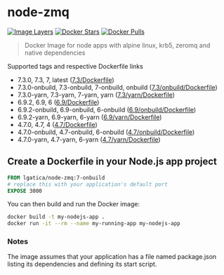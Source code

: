 # node-zmq

[![Image Layers](https://images.microbadger.com/badges/image/lgatica/node-zmq.svg)](http://microbadger.com/images/lgatica/node-zmq)
[![Docker Stars](https://img.shields.io/docker/stars/lgatica/node-zmq.svg)](https://hub.docker.com/r/lgatica/node-zmq/)
[![Docker Pulls](https://img.shields.io/docker/pulls/lgatica/node-zmq.svg)](https://hub.docker.com/r/lgatica/node-zmq/)

> Docker Image for node apps with alpine linux, krb5, zeromq and native dependencies

Supported tags and respective Dockerfile links

- 7.3.0, 7.3, 7, latest ([7.3/Dockerfile](https://github.com/lgaticaq/node-zmq/blob/master/7.3.0/Dockerfile))
- 7.3.0-onbuild, 7.3-onbuild, 7-onbuild, onbuild ([7.3/onbuild/Dockerfile](https://github.com/lgaticaq/node-zmq/blob/master/7.3.0/onbuild/Dockerfile))
- 7.3.0-yarn, 7.3-yarn, 7-yarn, yarn ([7.3/yarn/Dockerfile](https://github.com/lgaticaq/node-zmq/blob/master/7.3.0/yarn/Dockerfile))
- 6.9.2, 6.9, 6 ([6.9/Dockerfile](https://github.com/lgaticaq/node-zmq/blob/master/6.9.2/Dockerfile))
- 6.9.2-onbuild, 6.9-onbuild, 6-onbuild ([6.9/onbuild/Dockerfile](https://github.com/lgaticaq/node-zmq/blob/master/6.9.2/onbuild/Dockerfile))
- 6.9.2-yarn, 6.9-yarn, 6-yarn ([6.9/yarn/Dockerfile](https://github.com/lgaticaq/node-zmq/blob/master/6.9.2/yarn/Dockerfile))
- 4.7.0, 4.7, 4 ([4.7/Dockerfile](https://github.com/lgaticaq/node-zmq/blob/master/4.7.0/Dockerfile))
- 4.7.0-onbuild, 4.7-onbuild, 6-onbuild ([4.7/onbuild/Dockerfile](https://github.com/lgaticaq/node-zmq/blob/master/4.7.0/onbuild/Dockerfile))
- 4.7.0-yarn, 4.7-yarn, 6-yarn ([4.7/yarn/Dockerfile](https://github.com/lgaticaq/node-zmq/blob/master/4.7.0/yarn/Dockerfile))

## Create a Dockerfile in your Node.js app project
```dockerfile
FROM lgatica/node-zmq:7-onbuild
# replace this with your application's default port
EXPOSE 3000
```

You can then build and run the Docker image:

```bash
docker build -t my-nodejs-app .
docker run -it --rm --name my-running-app my-nodejs-app
```

### Notes
The image assumes that your application has a file named package.json listing its dependencies and defining its start script.
